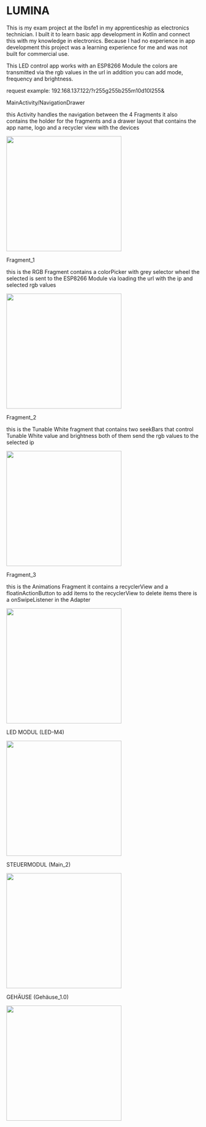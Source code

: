 # LUMINA

This is my exam project at the lbsfe1 in my apprenticeship as electronics technician. I built it to learn basic app development in Kotlin and connect this with my knowledge in electronics. Because I had no experience in app development this project was a learning experience for me and was not built for commercial use.

This LED control app works with an ESP8266 Module the colors are transmitted via the rgb values in the url in addition you can add mode, frequency and brightness.

request example: 192.168.137.122/?r255g255b255m10d10l255&


MainActivity/NavigationDrawer

this Activity handles the navigation between the 4 Fragments
it also contains the holder for the fragments and a drawer layout that contains the app name,
logo and a recycler view with the devices

<img src="https://raw.githubusercontent.com/BenjaminFlatz/lumina/master/images/Screenshot_20200130-132338_COLORRIZE_edited.jpg" width="300">


Fragment_1

this is the RGB Fragment contains a colorPicker with grey selector wheel
the selected is sent to the ESP8266 Module via loading the url with the ip and selected rgb values

<img src="https://raw.githubusercontent.com/BenjaminFlatz/lumina/master/images/Screenshot_20200130-132345_COLORRIZE_edited.jpg" width="300">


Fragment_2

this is the Tunable White fragment that contains two seekBars that control
Tunable White value and brightness both of them send the rgb values to the selected ip

<img src="https://raw.githubusercontent.com/BenjaminFlatz/lumina/master/images/Screenshot_20200130-132354_COLORRIZE_edited.jpg" width="300">


Fragment_3

this is the Animations Fragment it contains a recyclerView
and a floatinActionButton to add items to the recyclerView to
delete items there is a onSwipeListener in the Adapter

<img src="https://raw.githubusercontent.com/BenjaminFlatz/lumina/master/images/Screenshot_20200130-132405_COLORRIZE_edited.jpg" width="300">







LED MODUL (LED-M4)

<img src="https://raw.githubusercontent.com/BenjaminFlatz/lumina/master/images/WaermeLeds.jpg" width="300">
  
  
STEUERMODUL (Main_2)

<img src="https://raw.githubusercontent.com/BenjaminFlatz/lumina/master/images/WaermeMain.jpg" width="300">


GEHÄUSE (Gehäuse_1.0)

<img src="https://raw.githubusercontent.com/BenjaminFlatz/lumina/master/images/purple.jpg" width="300">

